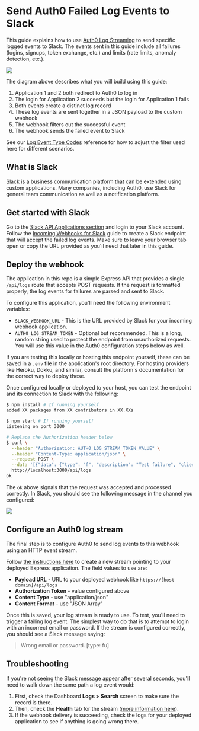 # Send Auth0 Failed Log Events to Slack

This guide explains how to use
[Auth0 Log Streaming](https://auth0.com/docs/logs/streams) to send specific
logged events to Slack. The events sent in this guide include all failures
(logins, signups, token exchange, etc.) and limits (rate limits, anomaly
detection, etc.).

![](log-stream-to-slack-diagram.png)

The diagram above describes what you will build using this guide:

1. Application 1 and 2 both redirect to Auth0 to log in
2. The login for Application 2 succeeds but the login for Application 1 fails
3. Both events create a distinct log record
4. These log events are sent together in a JSON payload to the custom webhook
5. The webhook filters out the successful event
6. The webhook sends the failed event to Slack

See our
[Log Event Type Codes](https://auth0.com/docs/logs/references/log-event-type-codes)
reference for how to adjust the filter used here for different scenarios.

## What is Slack

Slack is a business communication platform that can be extended using custom
applications. Many companies, including Auth0, use Slack for general team
communication as well as a notification platform.

## Get started with Slack

Go to the [Slack API Applications section](https://api.slack.com/apps) and login
to your Slack account. Follow the
[Incoming Webhooks for Slack](https://slack.com/help/articles/115005265063-Incoming-Webhooks-for-Slack)
guide to create a Slack endpoint that will accept the failed log events. Make
sure to leave your browser tab open or copy the URL provided as you'll need that
later in this guide.

## Deploy the webhook

The application in this repo is a simple Express API that provides a single
`/api/logs` route that accepts POST requests. If the request is formatted
properly, the log events for failures are parsed and sent to Slack.

To configure this application, you'll need the following environment variables:

- `SLACK_WEBHOOK_URL` - This is the URL provided by Slack for your incoming
  webhook application.
- `AUTH0_LOG_STREAM_TOKEN` - Optional but recommended. This is a long, random
  string used to protect the endpoint from unauthorized requests. You will use
  this value in the Auth0 configuration steps below as well.

If you are testing this locally or hosting this endpoint yourself, these can be
saved in a `.env` file in the application's root directory. For hosting
providers like Heroku, Dokku, and similar, consult the platform's documentation
for the correct way to deploy these.

Once configured locally or deployed to your host, you can test the endpoint and
its connection to Slack with the following:

```bash
$ npm install # If running yourself
added XX packages from XX contributors in XX.XXs

$ npm start # If running yourself
Listening on port 3000

# Replace the Authorization header below
$ curl \
  --header "Authorization: AUTH0_LOG_STREAM_TOKEN_VALUE" \
  --header "Content-Type: application/json" \
  --request POST \
  --data '[{"data": {"type": "f", "description": "Test failure", "client_id": "TestClientId", "client_name": "Test Client Name", "log_id": "abc1234567890"}}]' \
  http://localhost:3000/api/logs
ok
```

The `ok` above signals that the request was accepted and processed correctly. In
Slack, you should see the following message in the channel you configured:

![](log-stream-to-slack-message.png)

## Configure an Auth0 log stream

The final step is to configure Auth0 to send log events to this webhook using an
HTTP event stream.

Follow [the instructions here](https://auth0.com/docs/logs/streams/http-event)
to create a new stream pointing to your deployed Express application. The field
values to use are:

- **Payload URL** - URL to your deployed webhook like
  `https://[host domain]/api/logs`
- **Authorization Token** - value configured above
- **Content Type** - use "application/json"
- **Content Format** - use "JSON Array"

Once this is saved, your log stream is ready to use. To test, you'll need to
trigger a failing log event. The simplest way to do that is to attempt to login
with an incorrect email or password. If the stream is configured correctly, you
should see a Slack message saying:

> Wrong email or password. [type: fu]

## Troubleshooting

If you're not seeing the Slack message appear after several seconds, you'll need
to walk down the same path a log event would:

1. First, check the Dashboard **Logs > Search** screen to make sure the record
   is there.
2. Then, check the **Health** tab for the stream
   ([more information here](https://auth0.com/docs/logs/streams/http-event#delivery-attempts-and-retries)).
3. If the webhook delivery is succeeding, check the logs for your deployed
   application to see if anything is going wrong there.
